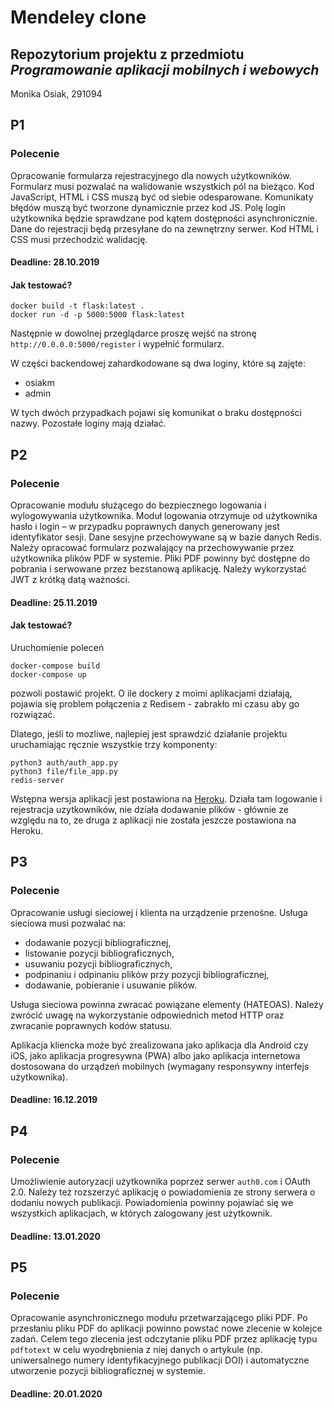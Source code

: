# Mendeley clone
## Repozytorium projektu z przedmiotu *Programowanie aplikacji mobilnych i webowych*
Monika Osiak, 291094

## P1
### Polecenie
Opracowanie formularza rejestracyjnego dla nowych użytkowników. Formularz musi pozwalać na walidowanie wszystkich pól na bieżąco. Kod JavaScript, HTML i CSS muszą być od siebie odesparowane. Komunikaty błędów muszą być tworzone dynamicznie przez kod JS. Polę login użytkownika będzie sprawdzane pod kątem dostępności asynchronicznie. Dane do rejestracji będą przesyłane do na zewnętrzny serwer. Kod HTML i CSS musi przechodzić walidację.
#### Deadline: 28.10.2019
#### Jak testować?
```
docker build -t flask:latest .
docker run -d -p 5000:5000 flask:latest
```

Następnie w dowolnej przeglądarce proszę wejść na stronę `http://0.0.0.0:5000/register` i wypełnić formularz.

W części backendowej zahardkodowane są dwa loginy, które są zajęte:
* osiakm
* admin

W tych dwóch przypadkach pojawi się komunikat o braku dostępności nazwy.
Pozostałe loginy mają działać.

## P2
### Polecenie
Opracowanie modułu służącego do bezpiecznego logowania i wylogowywania użytkownika. Moduł logowania otrzymuje od użytkownika hasło i login – w przypadku poprawnych danych generowany jest identyfikator sesji. Dane sesyjne przechowywane są w bazie danych Redis. Należy opracować formularz pozwalający na przechowywanie przez użytkownika plików PDF w systemie. Pliki PDF powinny być dostępne do pobrania i serwowane przez bezstanową aplikację. Należy wykorzystać JWT z krótką datą ważności.
#### Deadline: 25.11.2019
#### Jak testować?
Uruchomienie poleceń 
```
docker-compose build
docker-compose up
```
pozwoli postawić projekt. O ile dockery z moimi aplikacjami działają, pojawia się problem połączenia z Redisem - zabrakło mi czasu aby go rozwiązać.

Dlatego, jeśli to mozliwe, najlepiej jest sprawdzić działanie projektu uruchamiając ręcznie wszystkie trzy komponenty:
```
python3 auth/auth_app.py
python3 file/file_app.py
redis-server
```

Wstępna wersja aplikacji jest postawiona na [Heroku](https://mendeley.herokuapp.com). Działa tam logowanie i rejestracja uzytkowników, nie działa dodawanie plików - głównie ze względu na to, ze druga z aplikacji nie została jeszcze postawiona na Heroku.

## P3
### Polecenie
Opracowanie usługi sieciowej i klienta na urządzenie przenośne. Usługa sieciowa musi pozwalać na:
* dodawanie pozycji bibliograficznej,
* listowanie pozycji bibliograficznych,
* usuwaniu pozycji bibliograficznych,
* podpinaniu i odpinaniu plików przy pozycji bibliograficznej,
* dodawanie, pobieranie i usuwanie plików.

Usługa sieciowa powinna zwracać powiązane elementy (HATEOAS). Należy zwrócić uwagę na wykorzystanie odpowiednich metod HTTP oraz zwracanie poprawnych kodów statusu.

Aplikacja kliencka może być zrealizowana jako aplikacja dla Android czy iOS, jako aplikacja progresywna (PWA) albo jako aplikacja internetowa dostosowana do urządzeń mobilnych (wymagany responsywny interfejs użytkownika).
#### Deadline: 16.12.2019

## P4
### Polecenie
Umożliwienie autoryzacji użytkownika poprzez serwer `auth0.com` i OAuth 2.0. Należy też rozszerzyć aplikację o powiadomienia ze strony serwera o dodaniu nowych publikacji. Powiadomienia powinny pojawiać się we wszystkich aplikacjach, w których zalogowany jest użytkownik.
#### Deadline: 13.01.2020

## P5
### Polecenie
Opracowanie asynchronicznego modułu przetwarzającego pliki PDF. Po przesłaniu pliku PDF do aplikacji powinno powstać nowe zlecenie w kolejce zadań. Celem tego zlecenia jest odczytanie pliku PDF przez aplikację typu `pdftotext` w celu wyodrębnienia z niej danych o artykule (np. uniwersalnego numery identyfikacyjnego publikacji DOI) i automatyczne utworzenie pozycji bibliograficznej w systemie.
#### Deadline: 20.01.2020